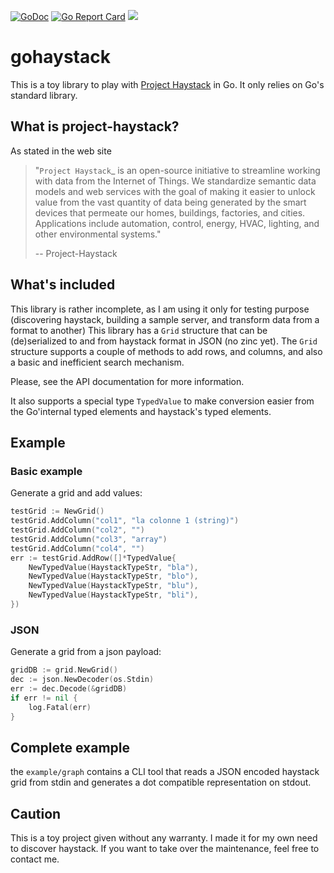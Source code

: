 [![GoDoc](https://godoc.org/github.com/owulveryck/gohaystack?status.svg)](https://pkg.go.dev/github.com/owulveryck/gohaystack?tab=doc) [![Go Report Card](https://goreportcard.com/badge/github.com/owulveryck/gohaystack)](https://goreportcard.com/report/github.com/owulveryck/gohaystack)
![](https://github.com/owulveryck/gohaystack/workflows/.github/workflows/go.yml/badge.svg)

# gohaystack

This is a toy library to play with [Project Haystack](https://project-haystack.org/) in Go. It only relies on Go's standard library.

## What is project-haystack?

As stated in the web site

> "`Project Haystack`_ is an open-source initiative to streamline
> working with data from the Internet of Things. We standardize
> semantic data models and web services with the goal of making
> it easier to unlock value from the vast quantity of data being
> generated by the smart devices that permeate our homes, buildings,
> factories, and cities. Applications include automation, control,
> energy, HVAC, lighting, and other environmental systems."
>
> -- Project-Haystack

## What's included

This library is rather incomplete, as I am using it only for testing purpose (discovering haystack, building a sample server, and transform data from a format to another)
This library has a `Grid` structure that can be (de)serialized to and from haystack format in JSON (no zinc yet).
The `Grid` structure supports a couple of methods to add rows, and columns, and also a basic and inefficient search mechanism.

Please, see the API documentation for more information.

It also supports a special type `TypedValue` to make conversion easier from the Go'internal typed elements and haystack's typed elements.

## Example

### Basic example

Generate a grid and add values:


```go
testGrid := NewGrid()
testGrid.AddColumn("col1", "la colonne 1 (string)")
testGrid.AddColumn("col2", "")
testGrid.AddColumn("col3", "array")
testGrid.AddColumn("col4", "")
err := testGrid.AddRow([]*TypedValue{
    NewTypedValue(HaystackTypeStr, "bla"),
    NewTypedValue(HaystackTypeStr, "blo"),
    NewTypedValue(HaystackTypeStr, "blu"),
    NewTypedValue(HaystackTypeStr, "bli"),
})
```

### JSON

Generate a grid from a json payload:
```go
gridDB := grid.NewGrid()
dec := json.NewDecoder(os.Stdin)
err := dec.Decode(&gridDB)
if err != nil {
    log.Fatal(err)
}
```

## Complete example

the `example/graph` contains a CLI tool that reads a JSON encoded haystack grid from stdin and generates a dot compatible representation on stdout.

## Caution

This is a toy project given without any warranty. I made it for my own need to discover haystack.
If you want to take over the maintenance, feel free to contact me.
